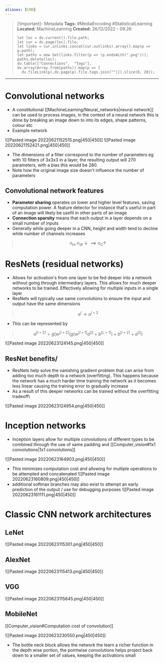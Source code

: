 ```yaml
---
aliases: [CNN]
---
```


> [!important]- Metadata
> **Tags:** #MediaEncoding #StatisticalLearning
> **Located:** MachineLearning
> **Created:** 26/12/2022 - 09:26
> ```dataviewjs
>let loc = dv.current().file.path;
>let cur = dv.page(loc).file;
>let links = cur.inlinks.concat(cur.outlinks).array().map(p => p.path);
>let paths = new Set(links.filter(p => !p.endsWith(".png")));
>paths.delete(loc);
>dv.table(["Connections",  "Tags"], dv.array(Array.from(paths)).map(p => [
>   dv.fileLink(p),dv.page(p).file.tags.join("")]).slice(0, 20));
> ```

___
# Convolutional networks
- A constitutional [[MachineLearning/Neural_networks|neural network]] can be used to process images, in the context of a neural network this is done by breaking an image down to into its edges, shape patterns, colour etc
- Example network

![[Pasted image 20220621152515.png|450|450]]
![[Pasted image 20220621152421.png|450|450]]

- The dimensions of a filter correspond to the number of parameters eg with 10 filters of 3x3x3 in a layer, the resulting output will 270 parameters, with a bias this would be 280.
- Note how the original image size doesn't influence the number of parameters
## Convolutional network features
- **Parameter sharing** operates on lower and higher level features, saving computation power. A feature detector for instance that's useful in part of an image will likely be usefil in other parts of an image
- **Connection sparsity** means that each output in a layer depends on a small number of inputs
- Generally while going deeper in a CNN, height and width tend to decline while number of channels increases

> $$ n_{H},n_{W} \downarrow  \implies n_{C}\uparrow   $$

# ResNets (residual networks)
- Allows for activation's from one layer to be fed deeper into a network without going through intermediary layers. This allows for much deeper networks to be trained. Effectively allowing for multiple inputs in a single layer 
- ResNets will typically use same convolutions to ensure the input and output have the same dimensions

> $$a^{l}\to a^{l+2}$$

- This can be represented by

> $$a^{[l+2]}=g(w^{[l+2]}(g(w^{[l+1]}a^{[l]}+b^{[L+1]})+b^{[l+2]}+a^{[l]})$$

![[Pasted image 20220623124145.png|450|450]]
## ResNet benefits/
- ResNets help solve the vanishing gradient problem that can arise from adding too much depth to a network (overfitting). This happens because the network has a much harder time training the network as it becomes less linear causing the training error to gradually increase
- As a result of this deeper networks can be trained without the overfitting tradeoff\

![[Pasted image 20220623124954.png|450|450]]
# Inception networks

- Inception layers allow for multiple convolutions of different types to be combined through the use of same padding and [[Computer_vision#1x1 convolutions|1x1 convolutions]]

![[Pasted image 20220623164903.png|450|450]]
- This minimizes computation cost and allowing for multiple operations to be attempted and concatenated
![[Pasted image 20220623160809.png|450|450]]
- additional softmax branches may also exist to attempt an early prediction of the output / use for debugging purposes
![[Pasted image 20220623161111.png|450|450]] 
# Classic CNN network architectures
## LeNet
![[Pasted image 20220623115301.png|450|450]]
## AlexNet
![[Pasted image 20220623115413.png|450|450]]
## VGG
![[Pasted image 20220623115645.png|450|450]]
## MobileNet
[[Computer_vision#Computation cost of convolution]]


![[Pasted image 20220623230550.png|450|450]]

- The bottle neck block allows the network the learn a richer function in the depth wise portion, the pointwise convolutions helps project back down to a smaller set of values, keeping the activations small

